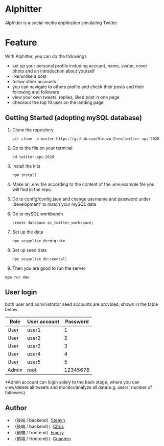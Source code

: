 # Alphitter

Alphitter is a social media application simulating Twitter

# Feature
 
With Alphitter, you can do the followings

- set up your personal profile including account, name, avatar, cover photo and an introduction about yourself
- like/unlike a post
- follow other accounts
- you can navigate to others profile and check their posts and their following and followers
- view your own tweets, replies, liked post in one page
- checkout the top 10 user on the landing page 

## Getting Started (adopting mySQL database)

1. Clone the repository
   ```
   git clone -b master https://github.com/Steavn-Chen/twitter-api-2020
   ```
2. Go to the file on your terminal
   ```
   cd twitter-api-2020
   ```
3. Install the kits
   ```
   npm install
   ```
4. Make an .env file according to the content of the .env.example file you will find in the repo
5. Go to config/config.json and change username and password under 'development' to match your mySQL data
6. Go to mySQL workbench
   ```
   create database ac_twitter_workspace;
   ```
7. Set up the data
   ```
   npx sequelize db:migrate
   ```
8. Set up seed data
   ```
   npx sequelize db:seed:all
   ```

10. Then you are good to run the server
   ```
   npm run dev
   ```
## User login

both user and administrator seed accounts are provided, shown in the table below:

| Role | User account | Password |
| ----------- | ----------- | ----------- |
| User | user1 | 1 |
| User | user2 | 2 |
| User | user3 | 3 |
| User | user4 | 4 |
| User | user5 | 5 |
| Admin | root | 12345678 |

*Admin account can login solely to the back stage, where you can view/delete all tweets and monitor/analyze all data(e.g. users' number of followers)

## Author

- （後端 / backend）[Steavn](https://github.com/Steavn-Chen)
- （後端 / backend））[Chris](https://github.com/cschang07)
- （前端 / frontend）[Emery](https://github.com/huangtingyu04)
- （前端 / frontend））[Guanmin](https://github.com/mingmoth)

